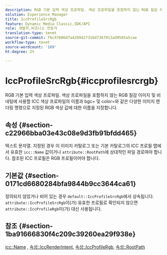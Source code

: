 ```yaml
---
description: RGB 기본 입력 색상 프로파일. 색상 프로파일을 포함하지 않는 RGB 질감 이미지 및 비네팅에 사용할 ICC 색상 프로파일의 이름과 bgc= 및 color=와 같은 다양한 이미지 렌더링 명령으로 지정된 RGB 색상 값에 대한 이름을 지정합니다.
solution: Experience Manager
title: IccProfileSrcRgb
feature: Dynamic Media Classic,SDK/API
role: 개발자,비즈니스 전문가
translation-type: tm+mt
source-git-commit: f6c97606d7a4209427316d7367013ad9585a5cae
workflow-type: tm+mt
source-wordcount: '169'
ht-degree: 2%

---
```



# IccProfileSrcRgb{#iccprofilesrcrgb}

RGB 기본 입력 색상 프로파일. 색상 프로파일을 포함하지 않는 RGB 질감 이미지 및 비네팅에 사용할 ICC 색상 프로파일의 이름과 bgc= 및 color=와 같은 다양한 이미지 렌더링 명령으로 지정된 RGB 색상 값에 대한 이름을 지정합니다.

## 속성 {#section-c22966bba03e43c08e9d3fb91bfdd465}

텍스트 문자열. 지정된 경우 이 이미지 카탈로그 또는 기본 카탈로그의 ICC 프로필 맵에서 유효한 `icc::Name` 값이거나 `attribute::RootPath`에 상대적인 파일 경로여야 합니다. 참조된 ICC 프로필은 RGB 프로필이어야 합니다.

## 기본값 {#section-0171cd6680284bfa9844b9cc3644ca61}

정의되지 않았거나 비어 있는 경우 `default::IccProfileSrcRgb`에서 상속됩니다. `attribute::IccProfileSrcRgb`이(가) 유효한 프로필로 확인되지 않으면 `attribute::IccProfileRgb`이(가) 대신 사용됩니다.

## 참조 {#section-1ba91666830f4c209c39260ea29f938e}

[icc::Name](../../../../../ir-api/material-cat/image-rendering-api-ref/c-ir-material-catalog/c-ir-icc-profile-map-reference/r-ir-name-icc.md#reference-7a293ede360e433782575f8f6a562ac2) ,  [속성::IccRenderIntent](../../../../../ir-api/material-cat/image-rendering-api-ref/c-ir-material-catalog/c-ir-attributes-reference/r-ir-iccrenderintent.md#reference-3b80b7a4c25545a593c5076f318b5c40),  [속성::IccProfileRgb](../../../../../ir-api/material-cat/image-rendering-api-ref/c-ir-material-catalog/c-ir-attributes-reference/r-ir-iccprofilergb.md#reference-cdaad25b155646ffa382d722fd324b30),  [속성::RootPath](../../../../../ir-api/material-cat/image-rendering-api-ref/c-ir-material-catalog/c-ir-attributes-reference/r-ir-rootpath.md#reference-a4d7c96b62e14fcbad1740c702f160f3)
